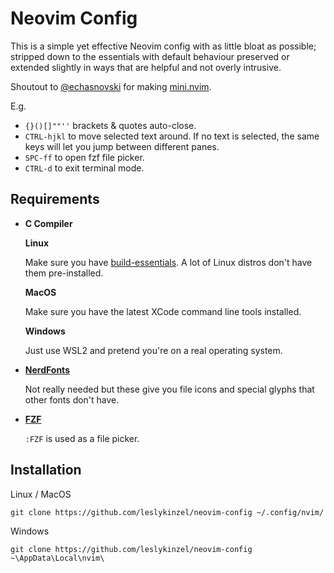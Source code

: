 # Neovim Config

This is a simple yet effective Neovim config with as little 
bloat as possible; stripped down to the essentials with default 
behaviour preserved or extended slightly in ways that are helpful 
and not overly intrusive.

Shoutout to [@echasnovski](https://github.com/echasnovski) for making [mini.nvim](github.com/echasnovski/mini.nvim).

E.g.

- `{}()[]""''` brackets & quotes auto-close.
- `CTRL-hjkl` to move selected text around. If no text is selected, the same keys will let you jump between different panes.
- `SPC-ff` to open fzf file picker.
- `CTRL-d` to exit terminal mode.

## Requirements

- **C Compiler**

    **Linux**

    Make sure you have [build-essentials](https://linuxize.com/post/how-to-install-gcc-on-ubuntu-20-04/). 
    A lot of Linux distros don't have them pre-installed. 

    **MacOS**

    Make sure you have the latest XCode command line tools installed.

    **Windows**

    Just use WSL2 and pretend you're on a real operating system.

- [**NerdFonts**](https://www.nerdfonts.com/)

    Not really needed but these give you file icons and special glyphs that other fonts don't have.

- [**FZF**](https://github.com/junegunn/fzf)

    `:FZF` is used as a file picker.

## Installation

Linux / MacOS
```
git clone https://github.com/leslykinzel/neovim-config ~/.config/nvim/
```

Windows
```
git clone https://github.com/leslykinzel/neovim-config ~\AppData\Local\nvim\
```
